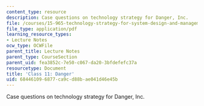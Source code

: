 ```yaml
---
content_type: resource
description: Case questions on technology strategy for Danger, Inc.
file: /courses/15-965-technology-strategy-for-system-design-and-management-spring-2009/684461096877ca9cd88bae041d46e45b_MIT15_965S09_case11.pdf
file_type: application/pdf
learning_resource_types:
- Lecture Notes
ocw_type: OCWFile
parent_title: Lecture Notes
parent_type: CourseSection
parent_uid: fea3852c-7e50-c067-da20-3bfdefefc37a
resourcetype: Document
title: 'Class 11: Danger'
uid: 68446109-6877-ca9c-d88b-ae041d46e45b
---
```

Case questions on technology strategy for Danger, Inc.

